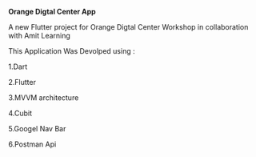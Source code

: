 **Orange Digtal Center App**

A new Flutter project for Orange Digtal Center Workshop in collaboration with Amit Learning

This Application Was Devolped using :

1.Dart

2.Flutter

3.MVVM architecture

4.Cubit

5.Googel Nav Bar

6.Postman Api
